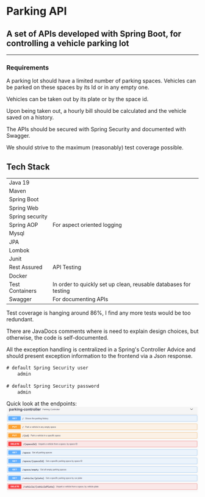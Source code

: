 # Parking API

## A set of APIs developed with Spring Boot, for controlling a vehicle parking lot
---

### Requirements

A parking lot should have a limited number of parking spaces. Vehicles can be parked on these spaces by its Id or in any empty one.

Vehicles can be taken out by its plate or by the space id.

Upon being taken out, a hourly bill should be calculated and the vehicle saved on a history.

The APIs should be secured with Spring Security and documented with Swagger.

We should strive to the maximum (reasonably) test coverage possible.


## Tech Stack
| | |
|-|-|
|Java 19||
|Maven||
|Spring Boot||
|Spring Web||
|Spring security||
|Spring AOP|For aspect oriented logging|
|Mysql||
|JPA||
|Lombok||
|Junit||
|Rest Assured|API Testing|
|Docker||
|Test Containers|In order to quickly set up clean, reusable databases for testing|
|Swagger|For documenting APIs|


Test coverage is hanging around 86%, I find any more tests would be too redundant.

There are JavaDocs comments where is need to explain design choices, but otherwise, the code is self-documented.

All the exception handling is centralized in a Spring's Controller Advice and should present exception information to the frontend via a Json response.

```
# default Spring Security user
    admin

# default Spring Security password
    admin
```

Quick look at the endpoints:
![swagger ui](swagger.png)